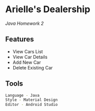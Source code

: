 # Arielle's Dealership

_Java Homework 2_

## Features

- View Cars List
- View Car Details
- Add New Car
- Delete Existing Car

## Tools
```sh
Language - Java
Style - Material Design
Editor - Android Studio
```
